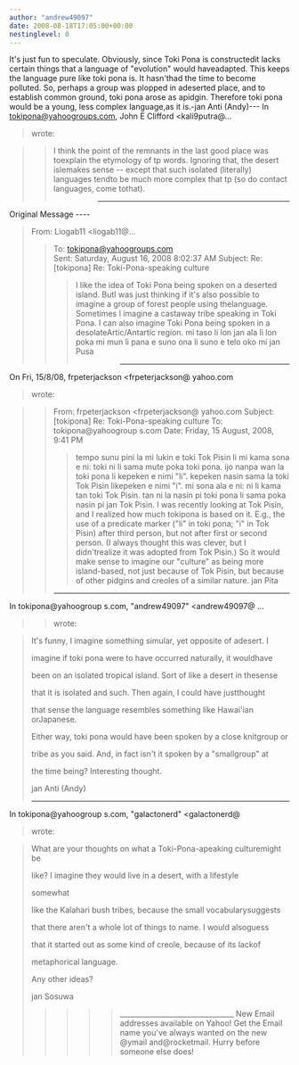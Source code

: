 ```yaml
---
author: "andrew49097"
date: 2008-08-18T17:05:00+00:00
nestinglevel: 0
---
```

It's just fun to speculate. Obviously, since Toki Pona is constructedit lacks certain things that a language of "evolution" would haveadapted. This keeps the language pure like toki pona is. It hasn'thad the time to become polluted. So, perhaps a group was plopped in adeserted place, and to establish common ground, toki pona arose as apidgin. Therefore toki pona would be a young, less complex language,as it is.-jan Anti (Andy)---
 In [tokipona@yahoogroups.com](mailto://tokipona@yahoogroups.com), John E Clifford <kali9putra@...
>wrote:

>> I think the point of the remnants in the last good place was toexplain the etymology of tp words. Ignoring that, the desert islemakes sense --
 except that such isolated (literally) languages tendto be much more complex that tp (so do contact languages, come tothat).
>>>> -----
 Original Message ----

> From: Liogab11 <liogab11@...
>> To: [tokipona@yahoogroups.com](mailto://tokipona@yahoogroups.com)\
> Sent: Saturday, August 16, 2008 8:02:37 AM
> Subject: Re: \[tokipona\] Re: Toki-Pona-speaking culture
>>> I like the idea of Toki Pona being spoken on a deserted island. ButI was just thinking
> if it's also possible to imagine a group of forest people using thelanguage. Sometimes
> I imagine a castaway tribe speaking in Toki Pona.
>> I can also imagine Toki Pona being spoken in a desolateArtic/Antartic region.
>> mi taso li lon
> jan ala li lon poka mi
> mun li pana e suno
> ona li suno e telo oko mi
>> jan Pusa
>>>>> ---
 On Fri, 15/8/08, frpeterjackson <frpeterjackson@ yahoo.com
>wrote:

>> From: frpeterjackson <frpeterjackson@ yahoo.com
>> Subject: \[tokipona\] Re: Toki-Pona-speaking culture
> To: tokipona@yahoogroup s.com
> Date: Friday, 15 August, 2008, 9:41 PM
>>> tempo sunu pini la mi lukin e toki Tok Pisin li mi kama sona e ni:
> toki ni li sama mute poka toki pona. ijo nanpa wan la toki pona li
> kepeken e nimi "li". kepeken nasin sama la toki Tok Pisin likepeken e
> nimi "i". mi sona ala e ni: ni li kama tan toki Tok Pisin.
>> tan ni la nasin pi toki pona li sama poka nasin pi jan Tok Pisin.
>> I was recently looking at Tok Pisin, and I realized how much tokipona
> is based on it. E.g., the use of a predicate marker ("li" in toki
> pona; "i" in Tok Pisin) after third person, but not after first or
> second person. (I always thought this was clever, but I didn'trealize
> it was adopted from Tok Pisin.)
>> So it would make sense to imagine our "culture" as being more
> island-based, not just because of Tok Pisin, but because of other
> pidgins and creoles of a similar nature.
>> jan Pita
>> ---
 In tokipona@yahoogroup s.com, "andrew49097" <andrew49097@ ...
>> wrote:

> 
>> 
> It's funny, I imagine something simular, yet opposite of adesert. I
> 
> imagine if toki pona were to have occurred naturally, it wouldhave
> 
> been on an isolated tropical island. Sort of like a desert in thesense
> 
> that it is isolated and such. Then again, I could have justthought
> 
> that sense the language resembles something like Hawai'ian orJapanese.
> 
> Either way, toki pona would have been spoken by a close knitgroup or
> 
> tribe as you said. And, in fact isn't it spoken by a "smallgroup" at
> 
> the time being? Interesting thought.
> 
>> 
> jan Anti (Andy)
> 
>> 
>> 
>> 
>> 
> ---
 In tokipona@yahoogroup s.com, "galactonerd" <galactonerd@ 
>wrote:

> 
> 
>> 
> 
> What are your thoughts on what a Toki-Pona-apeaking culturemight be
> 
> 
> like? I imagine they would live in a desert, with a lifestyle
> 
> somewhat
> 
> 
> like the Kalahari bush tribes, because the small vocabularysuggests
> 
> 
> that there aren't a whole lot of things to name. I would alsoguess
> 
> 
> that it started out as some kind of creole, because of its lackof
> 
> 
> metaphorical language.
> 
> 
>> 
> 
> Any other ideas?
> 
> 
>> 
> 
> jan Sosuwa
> 
> 
>> 
>>>>> \_\_\_\_\_\_\_\_\_\_\_\_\_\_\_\_\_\_\_\_\_\_\_\_\_\_\_\_\_\_\_\_
> New Email addresses available on Yahoo!
> Get the Email name you've always wanted on the new @ymail and@rocketmail.
> Hurry before someone else does!
>